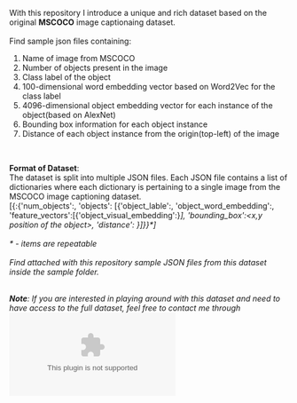 With this repository I introduce a unique and rich dataset based on the original **MSCOCO** image captionaing dataset.
<br />
<br />
Find sample json files containing:
<br />
1. Name of image from MSCOCO
2. Number of objects present in the image
3. Class label of the object
4. 100-dimensional word embedding vector based on Word2Vec for the class label
5. 4096-dimensional object embedding vector for each instance of the object(based on AlexNet)
6. Bounding box information for each object instance
7. Distance of each object instance from the origin(top-left) of the image
<br />

**Format of Dataset**:
<br />
The dataset is split into multiple JSON files. Each JSON file contains a list of dictionaries where each dictionary is pertaining to a single image from the MSCOCO image captioning dataset.
<br />
[{<name of image>:{'num_objects':<number of objects>, 'objects': [{'object_lable':<name of object>, 'object_word_embedding':<word2vec based object label features>, 'feature_vectors':[{'object_visual_embedding':<alexnet based object visual features>}*], 'bounding_box':<x,y position of the object>, 'distance': <object distance from top-left position inside image>}*]}}*]
<br />
<br />
\* \- items are repeatable
<br />
<br />
Find attached with this repository sample JSON files from this dataset inside the sample folder.
<br />
<br />
  
**Note**: If you are interested in playing around with this dataset and need to have access to the full dataset, feel free to contact me through ![](ashutosh.mishra1014@gmail.com)
